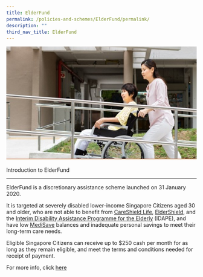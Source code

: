 ```yaml
---
title: ElderFund
permalink: /policies-and-schemes/ElderFund/permalink/
description: ""
third_nav_title: ElderFund
---
```

![](/images/Elderfund.jpg)

Introduction to ElderFund  

----------------------------

ElderFund is a discretionary assistance scheme launched on 31 January 2020. 

It is targeted at severely disabled lower-income Singapore Citizens aged 30 and older, who are not able to benefit from [CareShield Life](https://www.aic.sg/financial-assistance/careshield-life), [ElderShield](https://www.aic.sg/financial-assistance/eldershield), and the [Interim Disability Assistance Programme for the Elderly](https://www.aic.sg/financial-assistance/interim-disability-assistance-programme-elderly) (IDAPE), and have low [MediSave](https://www.aic.sg/financial-assistance/medisave) balances and inadequate personal savings to meet their long-term care needs. 

Eligible Singapore Citizens can receive up to $250 cash per month for as long as they remain eligible, and meet the terms and conditions needed for receipt of payment.


For more info, click [here](https://www.aic.sg/financial-assistance/elderfund)